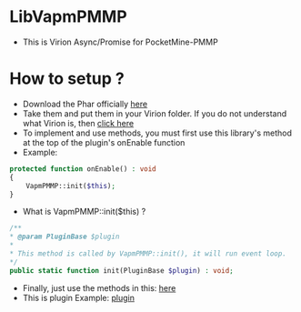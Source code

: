 # LibVapmPMMP
- This is Virion Async/Promise for PocketMine-PMMP

# How to setup ?
- Download the Phar officially [here](https://poggit.pmmp.io/ci/VennDev/LibVapmPMMP/LibVapmPMMP)
- Take them and put them in your Virion folder. If you do not understand what Virion is, then [click here](https://poggit.pmmp.io/p/DEVirion/1.2.8)
- To implement and use methods, you must first use this library's method at the top of the plugin's onEnable function
- Example:
```php
protected function onEnable() : void
{
    VapmPMMP::init($this);
}
```
- What is VapmPMMP::init($this) ?
```php
/**
* @param PluginBase $plugin
*
* This method is called by VapmPMMP::init(), it will run event loop.
*/
public static function init(PluginBase $plugin) : void;
```
- Finally, just use the methods in this: [here](https://github.com/VennDev/Vapm/blob/main/README.md)
- This is plugin Example: [plugin](https://github.com/VennDev/SimplifyLibasynql/tree/main/Examples/Test)
